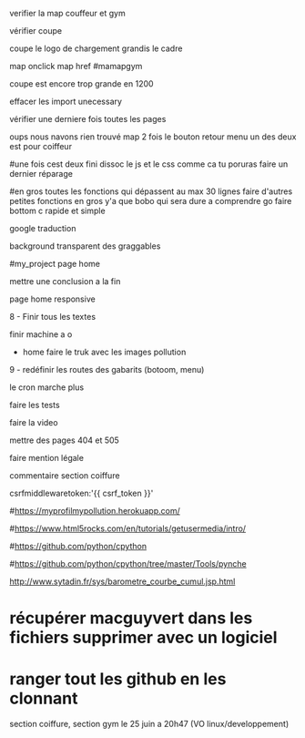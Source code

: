 verifier la map couffeur et gym

vérifier coupe

coupe le logo de chargement grandis le cadre

map onclick map href #mamapgym

coupe est encore trop grande en 1200

effacer les import unecessary

vérifier une derniere fois toutes les pages

oups nous navons rien trouvé map 2 fois le bouton retour menu un des deux est pour coiffeur

#une fois cest deux fini dissoc le js et le css comme ca tu poruras faire un dernier réparage

#en gros toutes les fonctions qui dépassent au max 30 lignes faire d'autres petites fonctions en gros y'a que bobo qui sera dure a comprendre go faire bottom c rapide et simple

google traduction

background transparent des graggables

<script src="http://code.jquery.com/mobile/1.0.1/jquery.mobile-1.0.1.min.js"></script>

#my_project page home

mettre une conclusion a la fin

page home responsive

8 - Finir tous les textes

finir machine a o

-  home faire le truk avec les images pollution

9 - redéfinir les routes des gabarits (botoom, menu)

le cron marche plus

faire les tests

faire la video

mettre des pages 404 et 505

faire mention légale

commentaire section coiffure

csrfmiddlewaretoken:'{{ csrf_token }}'


#https://myprofilmypollution.herokuapp.com/

#https://www.html5rocks.com/en/tutorials/getusermedia/intro/

#https://github.com/python/cpython

#https://github.com/python/cpython/tree/master/Tools/pynche

 http://www.sytadin.fr/sys/barometre_courbe_cumul.jsp.html














# récupérer macguyvert dans les fichiers supprimer avec un logiciel 

# ranger tout les github en les clonnant





section coiffure,
section gym le 25 juin a 20h47 (VO linux/developpement) 
